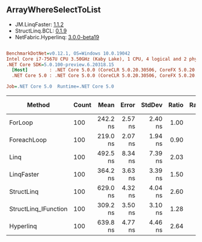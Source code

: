﻿## ArrayWhereSelectToList

- JM.LinqFaster: [1.1.2](https://www.nuget.org/packages/JM.LinqFaster/1.1.2)
- StructLinq.BCL: [0.1.9](https://www.nuget.org/packages/StructLinq.BCL/0.1.9)
- NetFabric.Hyperlinq: [3.0.0-beta19](https://www.nuget.org/packages/NetFabric.Hyperlinq/3.0.0-beta19)

``` ini

BenchmarkDotNet=v0.12.1, OS=Windows 10.0.19042
Intel Core i7-7567U CPU 3.50GHz (Kaby Lake), 1 CPU, 4 logical and 2 physical cores
.NET Core SDK=5.0.100-preview.6.20318.15
  [Host]        : .NET Core 5.0.0 (CoreCLR 5.0.20.30506, CoreFX 5.0.20.30506), X64 RyuJIT
  .NET Core 5.0 : .NET Core 5.0.0 (CoreCLR 5.0.20.30506, CoreFX 5.0.20.30506), X64 RyuJIT

Job=.NET Core 5.0  Runtime=.NET Core 5.0  

```
|               Method | Count |     Mean |   Error |  StdDev | Ratio | RatioSD |  Gen 0 | Gen 1 | Gen 2 | Allocated |
|--------------------- |------ |---------:|--------:|--------:|------:|--------:|-------:|------:|------:|----------:|
|              ForLoop |   100 | 242.2 ns | 2.57 ns | 2.40 ns |  1.00 |    0.00 | 0.3095 |     - |     - |     648 B |
|          ForeachLoop |   100 | 219.0 ns | 2.07 ns | 1.94 ns |  0.90 |    0.01 | 0.3097 |     - |     - |     648 B |
|                 Linq |   100 | 492.5 ns | 8.34 ns | 7.39 ns |  2.03 |    0.04 | 0.3595 |     - |     - |     752 B |
|           LinqFaster |   100 | 364.2 ns | 3.63 ns | 3.39 ns |  1.50 |    0.02 | 0.4320 |     - |     - |     904 B |
|           StructLinq |   100 | 629.0 ns | 4.32 ns | 4.04 ns |  2.60 |    0.03 | 0.3328 |     - |     - |     696 B |
| StructLinq_IFunction |   100 | 309.2 ns | 3.50 ns | 3.10 ns |  1.28 |    0.02 | 0.3328 |     - |     - |     696 B |
|            Hyperlinq |   100 | 639.8 ns | 4.77 ns | 4.46 ns |  2.64 |    0.03 | 0.1564 |     - |     - |     328 B |
